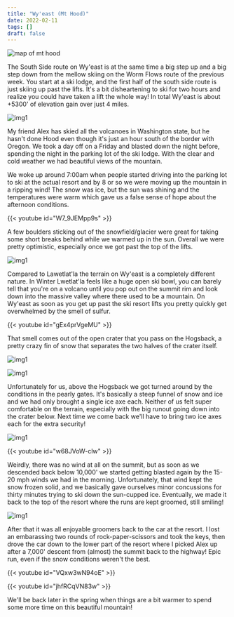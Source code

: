 ```yaml
---
title: "Wy'east (Mt Hood)"
date: 2022-02-11
tags: []
draft: false
---
```


![map of mt hood](/docs/static/maps/hood.png)

The South Side route on Wy'east is at the same time a big step up and a big step down from the mellow skiing on the Worm Flows route of the previous week. You start at a ski lodge, and the first half of the south side route is just skiing up past the lifts. It's a bit disheartening to ski for two hours and realize you could have taken a lift the whole way! In total Wy'east is about +5300' of elevation gain over just 4 miles. 

![img1](/docs/static/hood/night.png)

My friend Alex has skied all the volcanoes in Washington state, but he hasn't done Hood even though it's just an hour south of the border with Oregon. We took a day off on a Friday and blasted down the night before, spending the night in the parking lot of the ski lodge. With the clear and cold weather we had beautiful views of the mountain.

We woke up around 7:00am when people started driving into the parking lot to ski at the actual resort and by 8 or so we were moving up the mountain in a ripping wind! The snow was ice, but the sun was shining and the temperatures were warm which gave us a false sense of hope about the afternoon conditions.

{{< youtube id="W7_9JEMpp9s" >}}

A few boulders sticking out of the snowfield/glacier were great for taking some short breaks behind while we warmed up in the sun. Overall we were pretty optimistic, especially once we got past the top of the lifts.

![img1](/docs/static/hood/morning.png)

Compared to Lawetlat'la the terrain on Wy'east is a completely different nature. In Winter Lwetlat'la feels like a huge open ski bowl, you can barely tell that you're on a volcano until you pop out on the summit rim and look down into the massive valley where there used to be a mountain. On Wy'east as soon as you get up past the ski resort lifts you pretty quickly get overwhelmed by the smell of sulfur. 

{{< youtube id="gEx4prVgeMU" >}}

That smell comes out of the open crater that you pass on the Hogsback, a pretty crazy fin of snow that separates the two halves of the crater itself.

![img1](/docs/static/hood/IMG_0118.png)
 
![img1](/docs/static/hood/IMG_0115.png)

Unfortunately for us, above the Hogsback we got turned around by the conditions in the pearly gates. It's basically a steep funnel of snow and ice and we had only brought a single ice axe each. Neither of us felt super comfortable on the terrain, especially with the big runout going down into the crater below. Next time we come back we'll have to bring two ice axes each for the extra security! 

![img1](/docs/static/hood/IMG_0119.png)

{{< youtube id="w68JVoW-clw" >}}

Weirdly, there was no wind at all on the summit, but as soon as we descended back below 10,000' we started getting blasted again by the 15-20 mph winds we had in the morning. Unfortunately, that wind kept the snow frozen solid, and we basically gave ourselves minor concussions for thirty minutes trying to ski down the sun-cupped ice. Eventually, we made it back to the top of the resort where the runs are kept groomed, still smiling!

![img1](/docs/static/hood/IMG_0121.png)

After that it was all enjoyable groomers back to the car at the resort. I lost an embarassing two rounds of rock-paper-scissors and took the keys, then drove the car down to the lower part of the resort where I picked Alex up after a 7,000' descent from (almost) the summit back to the highway! Epic run, even if the snow conditions weren't the best.

{{< youtube id="VQxw3wN94oE" >}}

{{< youtube id="jhfRCqVN83w" >}}

We'll be back later in the spring when things are a bit warmer to spend some more time on this beautiful mountain!